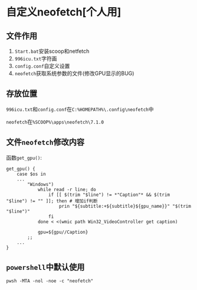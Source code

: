 # 自定义neofetch[个人用]

## 文件作用

1. `Start.bat`安装scoop和netfetch
2. `996icu.txt`字符画
3. `config.conf`自定义设置
4. `neofetch`获取系统参数的文件(修改GPU显示的BUG)

## 存放位置

`996icu.txt`和`config.conf`在`C:%HOMEPATH%\.config\neofetch`中

`neofetch`在`%SCOOP%\apps\neofetch\7.1.0`

## 文件`neofetch`修改内容

函数`get_gpu()`:

~~~shell
get_gpu() {
    case $os in
    ...
        "Windows")
            while read -r line; do
                if [[ $(trim "$line") != *"Caption"* && $(trim "$line") != "" ]]; then # 增加if判断
                    prin "${subtitle:+${subtitle}${gpu_name}}" "$(trim "$line")"
                fi
            done < <(wmic path Win32_VideoController get caption)

            gpu=${gpu//Caption}
        ;;
    ...
}  
~~~

## `powershell`中默认使用

`pwsh -MTA -nol -noe -c "neofetch"`
